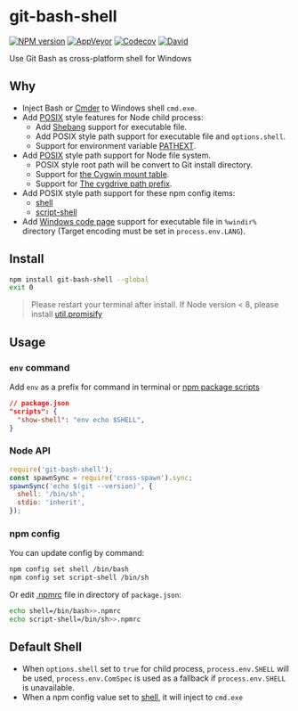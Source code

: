 git-bash-shell
===========

[![NPM version](https://img.shields.io/npm/v/git-bash-shell.svg?style=flat-square)](https://www.npmjs.com/package/git-bash-shell)
[![AppVeyor](https://img.shields.io/appveyor/ci/gucong3000/git-bash-shell.svg)](https://ci.appveyor.com/project/gucong3000/git-bash-shell)
[![Codecov](https://img.shields.io/codecov/c/github/gucong3000/git-bash-shell.svg)](https://codecov.io/gh/gucong3000/git-bash-shell)
[![David](https://img.shields.io/david/gucong3000/git-bash-shell.svg)](https://david-dm.org/gucong3000/git-bash-shell)

Use Git Bash as cross-platform shell for Windows

## Why

- Inject Bash or [Cmder](http://cmder.net/) to Windows shell `cmd.exe`.
- Add [POSIX](https://en.wikipedia.org/wiki/POSIX) style features for Node child process:
  - Add [Shebang](https://en.wikipedia.org/wiki/Shebang_(Unix)) support for executable file.
  - Add POSIX style path support for executable file and `options.shell`.
  - Support for environment variable [PATHEXT](https://github.com/joyent/node/issues/2318).
- Add [POSIX](https://en.wikipedia.org/wiki/POSIX) style path support for Node file system.
  - POSIX style root path will be convert to Git install directory.
  - Support for [the Cygwin mount table](https://cygwin.com/cygwin-ug-net/using.html#mount-table).
  - Support for [The cygdrive path prefix](https://cygwin.com/cygwin-ug-net/using.html#cygdrive).
- Add POSIX style path support for these npm config items:
  - [shell](https://docs.npmjs.com/misc/config#shell)
  - [script-shell](https://docs.npmjs.com/misc/config#script-shell)
- Add [Windows code page](https://en.wikipedia.org/wiki/Windows_code_page) support for executable file in `%windir%` directory (Target encoding must be set in `process.env.LANG`).

## Install

```bash
npm install git-bash-shell --global
exit 0
```
> Please restart your terminal after install.
> If Node version < 8, please install [util.promisify](https://www.npmjs.com/package/util.promisify)

## Usage

### `env` command

Add `env` as a prefix for command in terminal or [npm package scripts](https://docs.npmjs.com/cli/run-script.html)
```json
// package.json
"scripts": {
  "show-shell": "env echo $SHELL",
}
```

### Node API

```javascript
require('git-bash-shell');
const spawnSync = require('cross-spawn').sync;
spawnSync('echo $(git --version)', {
  shell: '/bin/sh',
  stdio: 'inherit',
});
```
### npm config

You can update config by command:
```bash
npm config set shell /bin/bash
npm config set script-shell /bin/sh
```
Or edit [.npmrc](https://docs.npmjs.com/files/npmrc) file in directory of `package.json`:
```bash
echo shell=/bin/bash>>.npmrc
echo script-shell=/bin/sh>>.npmrc
```

## Default Shell

- When `options.shell` set to `true` for child process, `process.env.SHELL` will be used, `process.env.ComSpec` is used as a fallback if `process.env.SHELL` is unavailable.
- When a npm config value set to [shell](https://docs.npmjs.com/misc/config#shell), it will inject to `cmd.exe`
